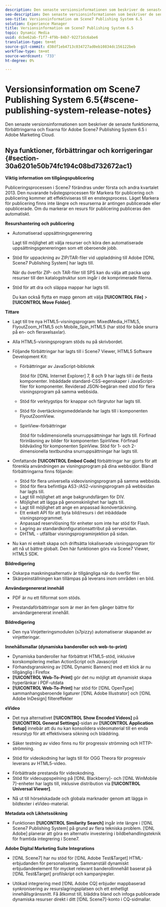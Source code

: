 ```yaml
---
description: Den senaste versionsinformationen som beskriver de senaste funktionerna, förbättringarna och fixarna för Adobe Scene7 Publishing System 6.5 i Adobe Marketing Cloud.
seo-description: Den senaste versionsinformationen som beskriver de senaste funktionerna, förbättringarna och fixarna för Adobe Scene7 Publishing System 6.5 i Adobe Marketing Cloud.
seo-title: Versionsinformation om Scene7 Publishing System 6.5
solution: Experience Manager
title: Versionsinformation om Scene7 Publishing System 6.5
topic: Dynamic Media
uuid: dcbe62ab-f1f7-4f9b-84b7-92271dc6abe6
translation-type: tm+mt
source-git-commit: d38df1eb4713c034727ad0eb10834dc156122beb
workflow-type: tm+mt
source-wordcount: '733'
ht-degree: 0%

---
```



# Versionsinformation om Scene7 Publishing System 6.5{#scene-publishing-system-release-notes}

Den senaste versionsinformationen som beskriver de senaste funktionerna, förbättringarna och fixarna för Adobe Scene7 Publishing System 6.5 i Adobe Marketing Cloud.

## Nya funktioner, förbättringar och korrigeringar {#section-30a6201e50b74fc194c08bd732672ac1}

**Viktig information om tillgångspublicering**

Publiceringsprocessen i Scene7 förändras under första och andra kvartalet 2013. Den nuvarande tvåstegsprocessen för Markera för publicering och publicering kommer att effektiviseras till en enstegsprocess. Läget Markera för publicering finns inte längre och resurserna är antingen publicerade eller opublicerade. Om du markerar en resurs för publicering publiceras den automatiskt.

**Resurshantering och publicering**

* Automatiserad uppsättningsgenerering

   Lagt till möjlighet att välja resurser och köra den automatiserade uppsättningsgenereringen som ett oberoende jobb.
* Stöd för uppackning av ZIP/TAR-filer vid uppladdning till Adobe [!DNL Scene7 Publishing System] har lagts till.

   När du överför ZIP- och TAR-filer till SPS kan du välja att packa upp resurser till den katalogstruktur som ingår i de komprimerade filerna.

* Stöd för att dra och släppa mappar har lagts till.

   Du kan också flytta en mapp genom att välja **[!UICONTROL File]** > **[!UICONTROL Move Folder]**.

**Tittare**

* Lagt till tre nya HTML5-visningsprogram: MixedMedia_HTML5, FlyoutZoom_HTML5 och Mobile_Spin_HTML5 (har stöd för både snurra på en- och fleraxelsaxlar).

<!-- 
  [More information](http://help.adobe.com/en_US/scene7/using/WS6E593DEA-7D81-4cd6-84B0-85E8BB274176.html#WS1c46793299cf21d77e926d1613177f0a020-8000.html).  -->
* Alla HTML5-visningsprogram stöds nu på skrivbordet.

<!--   [More information](http://help.adobe.com/en_US/scene7/using/WS6E593DEA-7D81-4cd6-84B0-85E8BB274176.html#WS1c46793299cf21d77e926d1613177f0a020-8000.html). -->
* Följande förbättringar har lagts till i Scene7 Viewer, HTML5 Software Development Kit:

   * Förbättringar av JavaScript-bibliotek

      Stöd för [!DNL Internet Explorer] 7, 8 och 9 har lagts till i de flesta komponenter. Inbäddade standard-CSS-egenskaper i JavaScript-filer för komponenter. Reviderad JSON-begäran med stöd för flera visningsprogram på samma webbsida.

   * Stöd för verktygstips för knappar och färgrutor har lagts till.
   * Stöd för övertäckningsmeddelande har lagts till i komponenten FlyoutZoomView.
   * SpinView-förbättringar

      Stöd för tvådimensionella snurruppsättningar har lagts till. Förfinad förinläsning av bilder för komponenten SpinView. Förfinad bildväxling för komponenten SpinView. Stöd för 1- och 2-dimensionella textbundna snurruppsättningar har lagts till.

* Omfattande **[!UICONTROL Embed Code]** förbättringar har gjorts för att förenkla användningen av visningsprogram på dina webbsidor. Bland förbättringarna finns följande:

   * Stöd för flera universella videovisningsprogram på samma webbsida.
   * Stöd för flera befintliga AS3-/AS2-visningsprogram på webbsidan har lagts till.
   * Lagt till möjlighet att ange bakgrundsfärgen för DIV.
   * Möjlighet att lägga på genomskinlighet har lagts till.
   * Lagt till möjlighet att ange en anpassad ikonövertäckning.
   * Ett enkelt API för att byta bild/resurs i det inbäddade visningsprogrammet.
   * Anpassad reservlösning för enheter som inte har stöd för Flash.
   * Lagring av standardkonfigurationsattribut på serversidan.
   * DHTML - utfällbar visningsprograminjektion på sidan.

* Nu kan ni enkelt skapa och driftsätta lokaliserade visningsprogram för att nå ut bättre globalt. Den här funktionen görs via Scene7 Viewer, HTML5 SDK.

**Bildredigering**

* Oskarpa maskningsalternativ är tillgängliga när du överför filer.
* Skärpeinställningen kan tillämpas på leverans inom områden i en bild.

**Användargenererat innehåll**

* PDF är nu ett filformat som stöds.

<!--   [More information](http://help.adobe.com/en_US/scene7/using/WSe8b0455615e2dc47-2df907a712f31201b35-8000.html).  -->
* Prestandaförbättringar som är mer än fem gånger bättre för användargenererat innehåll.

**Bildredigering**

* Den nya Vinjetteringsmodulen (s7pizzy) automatiserar skapandet av vinjetteringar.

**Innehållsmallar (dynamiska banderoller och web-to-print)**

* Dynamiska banderoller har förbättrat HTML5-stöd, inklusive korskompilering mellan ActionScript och Javascript
* Förhandsgranskning av [!DNL Dynamic Banners] med ett klick är nu tillgänglig i Firefox
* **[!UICONTROL Web-To-Print]** gör det nu möjligt att dynamiskt skapa hyperlänkar i PDF-utdata
* **[!UICONTROL Web-To-Print]** har stöd för  [!DNL OpenType] sammanhangsberoende ligaturer  [!DNL Adobe Illustrator] och  [!DNL Adobe InDesign] filtereffekter

**eVideo**

* Det nya alternativet **[!UICONTROL Show Encoded Videos]** på **[!UICONTROL General Settings]**-sidan av **[!UICONTROL Application Setup]** innebär att du nu kan konsolidera videomaterial till en enda resurstyp för att effektivisera sökning och bläddring.

<!--   [More information](http://help.adobe.com/en_US/scene7/using/WSCCBA9D3A-06A3-4f29-AF6B-36CBB2A655F1.html).  -->

* Säker testning av video finns nu för progressiv strömning och HTTP-strömning.

<!--   [More information](http://help.adobe.com/en_US/scene7/using/WSd968ca97bf01df72-5efde3a123268dd80f5-8000.html). -->
* Stöd för videokodning har lagts till för OGG Theora för progressiv leverans av HTML5-video.

<!--   [More information](http://help.adobe.com/en_US/scene7/using/WSE86ACF2B-BD50-4c48-A1D7-9CD4405B62D0.html#WS1c46793299cf21d7-39fae9c1131ba8968f7-7fff.html). -->
* Förbättrade prestanda för videokodning.
* Stöd för videouppspelning på [!DNL Blackberry]- och [!DNL WinMobile 7]-enheter har lagts till, inklusive distribution via **[!UICONTROL Universal Viewer]**.

<!--   [More information](http://help.adobe.com/en_US/scene7/using/WS6E593DEA-7D81-4cd6-84B0-85E8BB274176.html#WS1c46793299cf21d77e926d1613177f0a020-8000.html) or the [eVideo chapter](http://help.adobe.com/en_US/scene7/using/WS53492AE1-6029-45d8-BF80-F4B5CF33EB08.html). -->

* Nå ut till hörselskadade och globala marknader genom att lägga in bildtexter i eVideo-material.

<!--   See [More information](http://help.adobe.com/en_US/scene7/using/WS98ca2e6790647c06-6f6f53e137b959f094-8000.html). -->

**Metadata och Likhetssökning**

* Funktionen **[!UICONTROL Similarity Search]** ingår inte längre i [!DNL Scene7 Publishing System] på grund av flera tekniska problem. [!DNL Adobe] planerar att göra en alternativ investering i bildbehandlingsteknik för framtida integrering i Scene7.

**Adobe Digital Marketing Suite Integrations**

* [!DNL Scene7] har nu stöd för  [!DNL Adobe Test&Target] HTML-erbjudanden för personalisering. Sammanställ dynamiskt erbjudandeelement för mycket relevant banderollinnehåll baserat på [!DNL Test&Target] profilskript och kampanjregler.

* Utökad integrering med [!DNL Adobe CQ] erbjuder mappbaserad synkronisering av resurslagringsplatsen och ett enhetligt innehållsgränssnitt. Få åtkomst till, bläddra bland och infoga publicerade dynamiska resurser direkt i ditt [!DNL Scene7]-konto i CQ-sidmallar.

